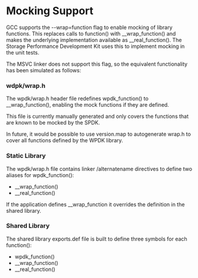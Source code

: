 # Mocking Support

GCC supports the --wrap=function flag to enable mocking of library functions.  This replaces calls to function() with __wrap_function() and makes the underlying implementation available as __real_function().  The Storage Performance Development Kit uses this to implement mocking in the unit tests.

The MSVC linker does not support this flag, so the equivalent functionality has been simulated as follows:

### wdpk/wrap.h

The wpdk/wrap.h header file redefines wpdk_function() to __wrap_function(), enabling the mock functions if they are defined.

This file is currently manually generated and only covers the functions that are known to be mocked by the SPDK.

In future, it would be possible to use version.map to autogenerate wrap.h to cover all functions defined by the WPDK library.

### Static Library

The wpdk/wrap.h file contains linker /alternatename directives to define two aliases for wpdk_function():
- __wrap_function()
- __real_function()

If the application defines __wrap_function it overrides the definition in the shared library.

### Shared Library

The shared library exports.def file is built to define three symbols for each function():
- wpdk_function()
- __wrap_function()
- __real_function()
